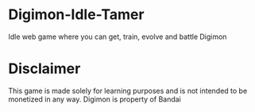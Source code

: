 # Digimon-Idle-Tamer
Idle web game where you can get, train, evolve and battle Digimon

# Disclaimer
This game is made solely for learning purposes and is not intended to be monetized in any way.
Digimon is property of Bandai
